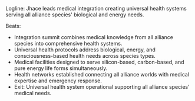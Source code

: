 ﻿---
series: 5
novella: 2
file: S5N2_CH12
type: chapter
pov: Jhace
setting: Medical integration summit - universal health
word_target_min: 1201
word_target_max: 2299
status: outline
---
Logline: Jhace leads medical integration creating universal health systems serving all alliance species' biological and energy needs.

Beats:
- Integration summit combines medical knowledge from all alliance species into comprehensive health systems.
- Universal health protocols address biological, energy, and consciousness-based health needs across species types.
- Medical facilities designed to serve silicon-based, carbon-based, and pure energy life forms simultaneously.
- Health networks established connecting all alliance worlds with medical expertise and emergency response.
- Exit: Universal health system operational supporting all alliance species' medical needs.